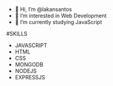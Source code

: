 - 👋 Hi, I’m @lakansantos
- 👀 I’m interested in Web Development
- 🌱 I’m currently studying JavaScript

#SKILLS
* JAVASCRIPT
* HTML
* CSS
* MONGODB
* NODEJS
* EXPRESSJS
<!---
lakansantos/lakansantos is a ✨ special ✨ repository because its `README.md` (this file) appears on your GitHub profile.
You can click the Preview link to take a look at your changes.
--->
